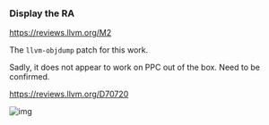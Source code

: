 ### Display the RA

https://reviews.llvm.org/M2



The `llvm-objdump` patch for this work.

Sadly, it does not appear to work on PPC out of the box. Need to be confirmed.

https://reviews.llvm.org/D70720

![img](https://reviews.llvm.org/file/data/mdnz7iwtx7bukyfllq2o/PHID-FILE-rl3eygqgvmooi5lcenhx/debug-vars.png)




